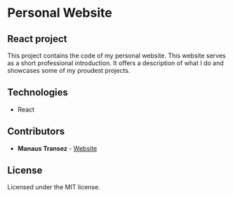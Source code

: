 # Personal Website

## React project

This project contains the code of my personal website. This website serves as a short professional introduction. It offers a description of what I do and showcases some of my proudest projects.

## Technologies

- React

## Contributors

* **Manaus Transez** - [Website](https://manatran.github.io/)


## License

Licensed under the MIT license.
